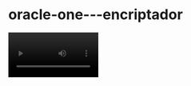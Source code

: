 # oracle-one---encriptador

<video src='https://www.youtube.com/watch?v=nycgb2Dh0rI' width=180></video>
